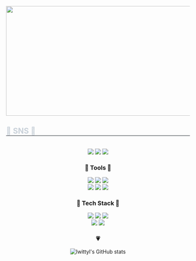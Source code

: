<img src="https://postfiles.pstatic.net/MjAyNDAyMDhfMTMz/MDAxNzA3MzI1MjMxNTkx.KAf2iCjMG9bNdWEj2_LyjVb9vlKwwWMyLWNypoihHnAg.r5WHaWzPuLD3I_SmaMb1QKyi2fJ4OJ58BEXHT7h5O5gg.JPEG.mercury0502/tulip_wallpaper_mobile.jpg?type=w966" width="1000" height="300">
</div>
    <h2 style="border-bottom: 1px solid #21262d; color: #c9d1d9;">🐤 SNS 🐤</h2><br>
    <div align="center">
      <a href="https://velog.io/@lwittyl/posts" target="_blank"><img src="https://img.shields.io/badge/Velog-ffdddd?style=flat-square&logo=Velog&logoColor=white"/></a>
      <a href="https://www.instagram.com/_witty._0/" target="_blank"><img src="https://img.shields.io/badge/Instagram-ffe5dd?style=flat-square&logo=Instagram&logoColor=white"/></a>
      <a href="mailto:mercury0502@dgu.ac.kr"><img src="https://img.shields.io/badge/Gmail-ffeedd?style=flat-square&logo=Gmail&logoColor=white&link=mercury0502@dgu.ac.kr"/></a>

<h3 align="center">🫧 Tools 🫧</h3>
<div align="center">
  <img src="https://img.shields.io/badge/Notion-fff6dd?style=flat-square&logo=notion&logoColor=white"/></a>
  <img src="https://img.shields.io/badge/Slack-f6ffdd?style=flat-square&logo=slack&logoColor=white"/></a>
  <img src="https://img.shields.io/badge/Discord-eeffdd?style=flat-square&logo=discord&logoColor=white"/></a>
  <br>  
  <img src="https://img.shields.io/badge/Git-ddf6ff?style=flat-square&logo=Git&logoColor=white"/></a>
  <img src="https://img.shields.io/badge/Github-ddeeff?style=flat-square&logo=Github&logoColor=white"/></a>
  <img src="https://img.shields.io/badge/VSCode-dde5ff?style=flat-square&logo=visualstudiocode&logoColor=white"/></a>
</div>
<h3 align="center">🍊 Tech Stack 🍊</h3>
<div align="center">

  <img src="https://img.shields.io/badge/Python-ddddff?style=flat-square&logo=Python&logoColor=white"/></a>
  <img src="https://img.shields.io/badge/C++-e5ddff?style=flat-square&logo=C++&logoColor=white"/></a>
  <img src="https://img.shields.io/badge/Java-eeddff?style=flat-square&logo=Java&logoColor=white"/></a>
  <br>
  <img src="https://img.shields.io/badge/C-f6ddff?style=flat-square&logo=C&logoColor=white"/></a>
  <img src="https://img.shields.io/badge/pytorch-ffddff?style=flat-square&logo=pytorch&logoColor=white"/></a>
  </div>

<h3 align="center">💗 </h3>

![lwittyl's GitHub stats](https://github-readme-stats.vercel.app/api?username=lwittyl&show_icons=true&theme=shadow_red)

</div>
